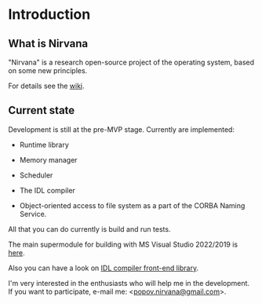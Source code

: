 # Introduction

## What is Nirvana

"Nirvana" is a research open-source project of the operating system,
based on some new principles.

For details see the [wiki](https://github.com/nirvanaos/home/wiki/Introduction).

## Current state

Development is still at the pre-MVP stage. Currently are implemented:

- Runtime library

- Memory manager

- Scheduler

- The IDL compiler

- Object-oriented access to file system as a part of the CORBA Naming
  Service.

All that you can do currently is build and run tests.

The main supermodule for building with MS Visual Studio 2022/2019 is
[here](https://github.com/nirvanaos/nirvana.vc).

Also you can have a look on [IDL compiler front-end
library](https://github.com/nirvanaos/idlfe).

I'm very interested in the enthusiasts who will help me in the
development. If you want to participate, e-mail me:
\<popov.nirvana@gmail.com\>.
